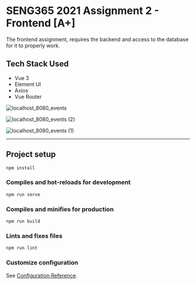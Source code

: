 # SENG365 2021 Assignment 2 - Frontend [A+]
The frontend assignment, requires the backend and access to the database for it to properly work.

## Tech Stack Used
* Vue 3
* Element UI
* Axios
* Vue Router

![localhost_8080_events](https://user-images.githubusercontent.com/19967245/127738820-9464ab00-e98d-47c4-8977-cdb96b30caa3.png)

![localhost_8080_events (2)](https://user-images.githubusercontent.com/19967245/127738825-1001911a-b21a-45c7-b706-5608370fd8ad.png)

![localhost_8080_events (1)](https://user-images.githubusercontent.com/19967245/127738827-0303c1aa-799b-402c-be64-86d622692e41.png)

__________________________

## Project setup
```
npm install
```

### Compiles and hot-reloads for development
```
npm run serve
```

### Compiles and minifies for production
```
npm run build
```

### Lints and fixes files
```
npm run lint
```

### Customize configuration
See [Configuration Reference](https://cli.vuejs.org/config/).
